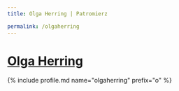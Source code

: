 ```yaml
---
title: Olga Herring | Patromierz

permalink: /olgaherring
---
```


# [Olga Herring](https://patronite.pl/olgaherring)

{% include profile.md name="olgaherring" prefix="o" %}
